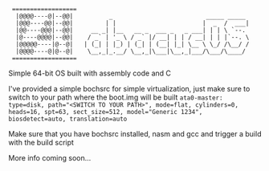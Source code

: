      ================== 
      |@@@@----@|--@@|          _                          _____ _____ 
      |@@@----@@|--@@|         | |                        |  _  /  ___|
      |@@----@@@|--@@|     __ _| |__   __ _  ___ _   _ ___| | | \ `--. 
      |@----@@@@|--@@|    / _` | '_ \ / _` |/ __| | | / __| | | |`--. \
      |@@@@@----|@--@|   | (_| | |_) | (_| | (__| |_| \__ \ \_/ /\__/ /
      |@@@@----@|@--@|    \__,_|_.__/ \__,_|\___|\__,_|___/\___/\____/ 
     ==================

Simple 64-bit OS built with assembly code and C

I've provided a simple bochsrc for simple virtualization, just make sure to switch to your path where the boot.img will be built `ata0-master: type=disk, path="<SWITCH TO YOUR PATH>", mode=flat, cylinders=0, heads=16, spt=63, sect_size=512, model="Generic 1234", biosdetect=auto, translation=auto`

Make sure that you have bochsrc installed, nasm and gcc and trigger a build with the build script

More info coming soon...
